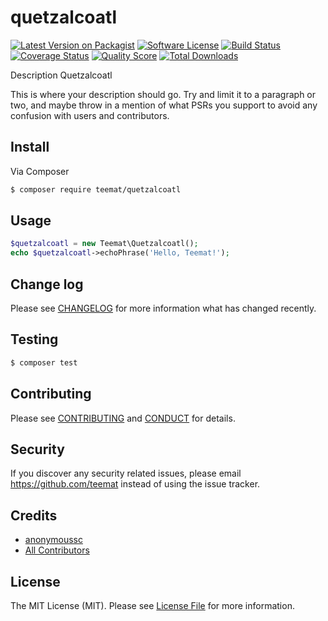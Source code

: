 # quetzalcoatl

[![Latest Version on Packagist][ico-version]][link-packagist]
[![Software License][ico-license]](LICENSE.md)
[![Build Status][ico-travis]][link-travis]
[![Coverage Status][ico-scrutinizer]][link-scrutinizer]
[![Quality Score][ico-code-quality]][link-code-quality]
[![Total Downloads][ico-downloads]][link-downloads]

Description Quetzalcoatl

This is where your description should go. Try and limit it to a paragraph or two, and maybe throw in a mention of what
PSRs you support to avoid any confusion with users and contributors.

## Install

Via Composer

``` bash
$ composer require teemat/quetzalcoatl
```

## Usage

``` php
$quetzalcoatl = new Teemat\Quetzalcoatl();
echo $quetzalcoatl->echoPhrase('Hello, Teemat!');
```

## Change log

Please see [CHANGELOG](CHANGELOG.md) for more information what has changed recently.

## Testing

``` bash
$ composer test
```

## Contributing

Please see [CONTRIBUTING](CONTRIBUTING.md) and [CONDUCT](CONDUCT.md) for details.

## Security

If you discover any security related issues, please email https://github.com/teemat instead of using the issue tracker.

## Credits

- [anonymoussc][link-author]
- [All Contributors][link-contributors]

## License

The MIT License (MIT). Please see [License File](LICENSE.md) for more information.

[ico-version]: https://img.shields.io/packagist/v/teemat/quetzalcoatl.svg?style=flat-square
[ico-license]: https://img.shields.io/badge/license-MIT-brightgreen.svg?style=flat-square
[ico-travis]: https://img.shields.io/travis/teemat/quetzalcoatl/master.svg?style=flat-square
[ico-scrutinizer]: https://img.shields.io/scrutinizer/coverage/g/teemat/quetzalcoatl.svg?style=flat-square
[ico-code-quality]: https://img.shields.io/scrutinizer/g/teemat/quetzalcoatl.svg?style=flat-square
[ico-downloads]: https://img.shields.io/packagist/dt/teemat/quetzalcoatl.svg?style=flat-square

[link-packagist]: https://packagist.org/packages/teemat/quetzalcoatl
[link-travis]: https://travis-ci.org/teemat/quetzalcoatl
[link-scrutinizer]: https://scrutinizer-ci.com/g/teemat/quetzalcoatl/code-structure
[link-code-quality]: https://scrutinizer-ci.com/g/teemat/quetzalcoatl
[link-downloads]: https://packagist.org/packages/teemat/quetzalcoatl
[link-author]: https://github.com/teemat
[link-contributors]: ../../contributors
